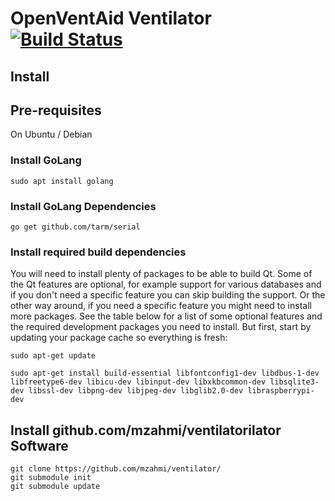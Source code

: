 # OpenVentAid Ventilator [![Build Status](https://travis-ci.org/mzahmi/ventilator.svg?branch=master)](https://travis-ci.org/mzahmi/ventilator)

## Install

## Pre-requisites

On Ubuntu / Debian

### Install GoLang

```
sudo apt install golang
```

### Install GoLang Dependencies

```
go get github.com/tarm/serial
```

### Install required build dependencies

You will need to install plenty of packages to be able to build Qt. Some of the Qt features are optional, for example support for various databases and if you don't need a specific feature you can skip building the support. Or the other way around, if you need a specific feature you might need to install more packages. See the table below for a list of some optional features and the required development packages you need to install. But first, start by updating your package cache so everything is fresh:

```
sudo apt-get update

sudo apt-get install build-essential libfontconfig1-dev libdbus-1-dev libfreetype6-dev libicu-dev libinput-dev libxkbcommon-dev libsqlite3-dev libssl-dev libpng-dev libjpeg-dev libglib2.0-dev libraspberrypi-dev
```

## Install github.com/mzahmi/ventilatorilator Software 

```
git clone https://github.com/mzahmi/ventilator/
git submodule init
git submodule update
```


